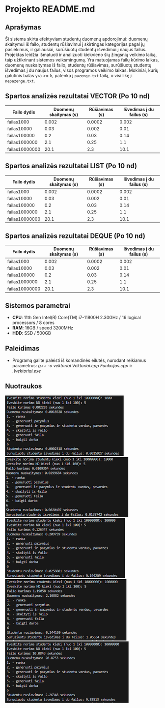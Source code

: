 # Projekto README.md

## Aprašymas

Ši sistema skirta efektyviam studentų duomenų apdorojimui: duomenų skaitymui iš failo, studentų rūšiavimui į skirtingas kategorijas pagal jų pasiekimus, ir galiausiai, surūšiuotų studentų išvedimui į naujus failus. Projektas leidžia išmatuoti ir analizuoti kiekvieno šių žingsnių veikimo laiką, taip užtikrinant sistemos veiksmingumą. Yra matuojamas failų kūrimo laikas, duomenų nuskaitymas iš failo, studentų rūšiavimas, surūšiuotų studentų išvedimas į du naujus failus, visos programos veikimo laikas. Mokiniai, kurių galutinis balas yra >= 5, patenka į `pazenge.txt` failą, o visi likę į `nepazenge.txt`.

## Spartos analizės rezultatai VECTOR (Po 10 nd)

| Failo dydis | Duomenų skaitymas (s) | Rūšiavimas (s) | Išvedimas į du failus (s)|
|-------------|----------------|----------------------|---------------------------|
| failas1000    | 0.002      | 0.0002             | 0.002        |
| failas10000    | 0.03       | 0.002           | 0.01                |
| failas100000    | 0.2       | 0.03            | 0.14              |
| failas1000000    | 2.1       | 0.25             | 1.1                 |
| failas10000000    | 20.1       | 2.3            | 10.1                  |

## Spartos analizės rezultatai LIST (Po 10 nd)

| Failo dydis | Duomenų skaitymas (s) | Rūšiavimas (s) | Išvedimas į du failus (s)|
|-------------|----------------|----------------------|---------------------------|
| failas1000    | 0.002      | 0.0002             | 0.002        |
| failas10000    | 0.03       | 0.002           | 0.01                |
| failas100000    | 0.2       | 0.03            | 0.14              |
| failas1000000    | 2.1       | 0.25             | 1.1                 |
| failas10000000    | 20.1       | 2.3            | 10.1                  |

## Spartos analizės rezultatai DEQUE (Po 10 nd)

| Failo dydis | Duomenų skaitymas (s) | Rūšiavimas (s) | Išvedimas į du failus (s)|
|-------------|----------------|----------------------|---------------------------|
| failas1000    | 0.002      | 0.0002             | 0.002        |
| failas10000    | 0.03       | 0.002           | 0.01                |
| failas100000    | 0.2       | 0.03            | 0.14              |
| failas1000000    | 2.1       | 0.25             | 1.1                 |
| failas10000000    | 20.1       | 2.3            | 10.1                  |

## Sistemos parametrai

- **CPU**: 11th Gen Intel(R) Core(TM) i7-11800H 2.30GHz / 16 logical processors / 8 cores
- **RAM**: 16GB / speed 3200MHz
- **HDD**: SSD / 500GB

## Paleidimas
- Programą galite paleisti iš komandinės eilutės, nurodant reikiamus parametrus:
*g++ -o vektoriai Vektoriai.cpp Funkcijos.cpp* ir *.\vektoriai.exe*

## Nuotraukos
![failas1000](/images/failas1000.png)
![failas10000](/images/failas10000.png)
![failas100000](/images/failas100000.png)
![failas1000000](/images/failas1000000.png)
![failas10000000](/images/failas10000000.png)